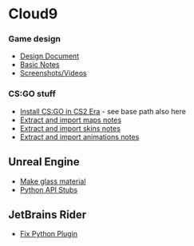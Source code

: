 ﻿# Cloud9

### Game design

- [Design Document](Docs/Design.MD)
- [Basic Notes](Docs/Notes.MD)
- [Screenshots/Videos](Screenshots)

### CS:GO stuff

- [Install CS:GO in CS2 Era](Docs/CSGO/InstallLegacyVersion.MD) - see base path also here
- [Extract and import maps notes](Docs/CSGO/Maps.MD)
- [Extract and import skins notes](Docs/CSGO/Skins.MD)
- [Extract and import animations notes](Docs/CSGO/Animations.MD)

## Unreal Engine

- [Make glass material](Docs/Unreal/MakeGlassMaterial.MD)
- [Python API Stubs](Docs/Unreal/PythonStub.MD)

## JetBrains Rider

- [Fix Python Plugin](Docs/Rider/FixPython.MD)
